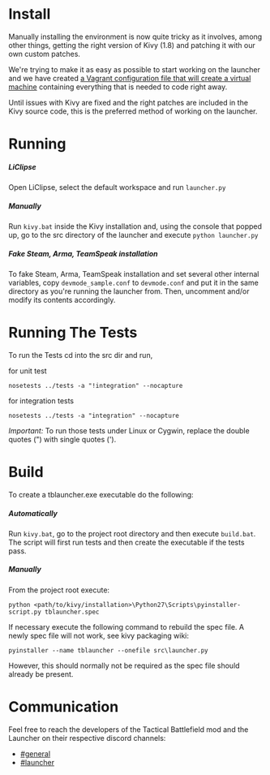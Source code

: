 # Install

Manually installing the environment is now quite tricky as it involves, among other things, getting the right version of Kivy (1.8) and patching it with our own custom patches.

We're trying to make it as easy as possible to start working on the launcher and we have created [a Vagrant configuration file that will create a virtual machine](https://bitbucket.org/tacbf_launcher/build_environment) containing everything that is needed to code right away.

Until issues with Kivy are fixed and the right patches are included in the Kivy source code, this is the preferred method of working on the launcher.
# Running

##### LiClipse
Open LiClipse, select the default workspace and run ```launcher.py```

##### Manually
Run ```kivy.bat``` inside the Kivy installation and, using the console that popped up, go to the src directory of the launcher and execute
`python launcher.py`

##### Fake Steam, Arma, TeamSpeak installation
To fake Steam, Arma, TeamSpeak installation and set several other internal variables, copy ```devmode_sample.conf``` to ```devmode.conf``` and put it in the same directory as you're running the launcher from. Then, uncomment and/or modify its contents accordingly.

# Running The Tests

To run the Tests cd into the src dir and run,

for unit test

`nosetests ../tests -a "!integration" --nocapture`

for integration tests

`nosetests ../tests -a "integration" --nocapture`

*Important:* To run those tests under Linux or Cygwin, replace the double
quotes (") with single quotes (').

# Build

To create a tblauncher.exe executable do the following:

##### Automatically
Run ```kivy.bat```, go to the project root directory and then execute ```build.bat```.
The script will first run tests and then create the executable if the tests pass.

##### Manually
From the project root
execute:

`python <path/to/kivy/installation>\Python27\Scripts\pyinstaller-script.py tblauncher.spec`

If necessary execute the following command to
rebuild the spec file. A newly spec file will not work, see kivy packaging wiki:

`pyinstaller --name tblauncher --onefile src\launcher.py`

However, this should normally not be required as the spec file should already be present.

# Communication

Feel free to reach the developers of the Tactical Battlefield mod and the Launcher on their respective discord channels:

* [#general](https://discordapp.com/channels/106788078437281792/106788078437281792)
* [#launcher](https://discordapp.com/channels/106788078437281792/106792735066894336)